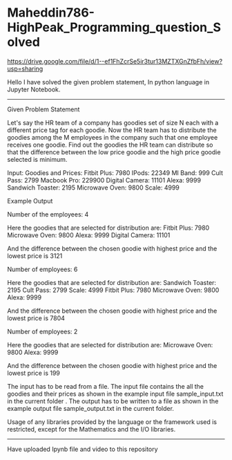 # Maheddin786-HighPeak_Programming_question_Solved

https://drive.google.com/file/d/1--ef1FhZcrSe5ir3tur13MZTXGnZfbFh/view?usp=sharing

Hello I have solved the given problem statement, In python language in Jupyter Notebook.

****************************************************************************************************************************************************************************
Given Problem Statement

Let's say the HR team of a company has goodies set of size N each with a different price tag for each goodie. Now the HR team has to distribute the goodies among the M employees in the company such that one employee receives one goodie. Find out the goodies the HR team can distribute so that the difference between the low price goodie and the high price goodie selected is minimum.

Input: Goodies and Prices: Fitbit Plus: 7980 IPods: 22349 MI Band: 999 Cult Pass: 2799 Macbook Pro: 229900 Digital Camera: 11101 Alexa: 9999 Sandwich Toaster: 2195 Microwave Oven: 9800 Scale: 4999

Example Output

Number of the employees: 4

Here the goodies that are selected for distribution are: Fitbit Plus: 7980 Microwave Oven: 9800 Alexa: 9999 Digital Camera: 11101

And the difference between the chosen goodie with highest price and the lowest price is 3121

Number of employees: 6

Here the goodies that are selected for distribution are: Sandwich Toaster: 2195 Cult Pass: 2799 Scale: 4999 Fitbit Plus: 7980 Microwave Oven: 9800 Alexa: 9999

And the difference between the chosen goodie with highest price and the lowest price is 7804

Number of employees: 2

Here the goodies that are selected for distribution are: Microwave Oven: 9800 Alexa: 9999

And the difference between the chosen goodie with highest price and the lowest price is 199

The input has to be read from a file. The input file contains the all the goodies and their prices as shown in the example input file sample_input.txt in the current folder . The output has to be written to a file as shown in the example output file sample_output.txt in the current folder.

Usage of any libraries provided by the language or the framework used is restricted, except for the Mathematics and the I/O libraries.

***************************************************************************************************************************************


Have uploaded Ipynb file and video to this repository
